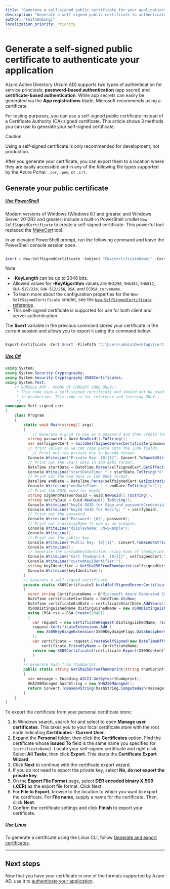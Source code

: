 ```yaml
---
title: "Generate a self-signed public certificate for your application"
description: "Generate a self-signed public certificate to authenticate your application."
author: "FaithOmbongi"
localization_priority: Priority
---
```


# Generate a self-signed public certificate to authenticate your application

Azure Active Directory (Azure AD) supports two types of authentication for service principals: **password-based authentication** (app secret) and **certificate-based authentication**. While app secrets can easily be generated via the **App registrations** blade, Microsoft recommends using a certificate.

For testing purposes, you can use a self-signed public certificate instead of a Certificate Authority (CA) signed certificate. This article shows 3 methods you can use to generate your self-signed certificate.

> [!CAUTION]
> Using a self-signed certificate is only recommended for development, not production.

After you generate your certificate, you can export them to a location where they are easily accessible and in any of the following file types supported by the Azure Portal: `.cer`, `.pem`, or `.crt`.

## Generate your public certificate

##### [Use PowerShell](#tab/powershell)

Modern versions of Windows (Windows 8.1 and greater, and Windows Server 2012R2 and greater) include a built-in PowerShell cmdlet `New-SelfSignedCertificate` to create a self-signed certificate. This powerful tool replaced the [MakeCert](https://docs.microsoft.com/windows/win32/seccrypto/makecert) tool.

In an elevated PowerShell prompt, run the following command and leave the PowerShell console session open.

```powershell

$cert = New-SelfSignedCertificate -Subject "CN={certificateName}" -CertStoreLocation "Cert:\CurrentUser\My" -KeyExportPolicy Exportable -KeySpec Signature -KeyLength 2048 -KeyAlgorithm RSA -HashAlgorithm SHA256

```

> [!NOTE]
> + **-KeyLength** can be up to 2048 bits.
> + Allowed values for **-KeyAlgorithm** values are `SHA256`, `SHA384`, `SHA512`, `SHA-512/224`, `SHA-512/256`, `RSA`, and `ECDSA_curvename`.
> + To learn more about the configuration properties for the `New-SelfSignedCertificate` cmdlet, see the [`New-SelfSignedCertificate` reference](/powershell/module/pki/new-selfsignedcertificate?view=windowsserver2019-ps).
> + This self-signed certificate is supported for use for both client and server authentication.


The **$cert** variable in the previous command stores your certificate in the current session and allows you to export it using the command below.

```powershell

Export-Certificate -Cert $cert -FilePath "C:\Users\admin\Desktop\{certificateName}.cer"   ## Specify a different location; replace {certificateName}

```

##### [Use C#](#tab/csharp)

```csharp
using System;
using System.Security.Cryptography;
using System.Security.Cryptography.X509Certificates;
using System.Text;
    /* CONSOLE APP - PROOF OF CONCEPT CODE ONLY!!
     * This code uses a self-signed certificate and should not be used 
     * in production. This code is for reference and learning ONLY.
     */
namespace Self_signed_cert
{
    class Program
    {
        static void Main(string[] args)
        {
            // Generate a guid to use as a password and then create the cert.
          string password = Guid.NewGuid().ToString();
          var selfsignedCert = buildSelfSignedServerCertificate(password);
          // Print values so we can copy paste into the JSON fields.
            // Print out the private key in base64 format.
          Console.WriteLine("Private Key: {0}{1}", Convert.ToBase64String(selfsignedCert.Export(X509ContentType.Pfx, password)), Environment.NewLine);
          // Print out the start date in ISO 8601 format.
          DateTime startDate = DateTime.Parse(selfsignedCert.GetEffectiveDateString()).ToUniversalTime();
          Console.WriteLine("startDateTime: " + startDate.ToString("o"));
          // Print out the end date in ISO 8601 format.
          DateTime endDate = DateTime.Parse(selfsignedCert.GetExpirationDateString()).ToUniversalTime();
          Console.WriteLine("endDateTime: " + endDate.ToString("o"));
          // Print the GUID used for keyId
          string signAndPasswordGuid = Guid.NewGuid().ToString();
          string verifyGuid = Guid.NewGuid().ToString();
          Console.WriteLine("keyId GUID for Sign and passwordCredentials: " + signAndPasswordGuid);
          Console.WriteLine("keyId GUID for Verify: " + verifyGuid);
          // Print out the password.
          Console.WriteLine("Password: {0}", password);
          // Print out a displayName to use as an example.
          Console.WriteLine("displayName: CN=Example");
          Console.WriteLine();
          // Print out the public key.
          Console.WriteLine("Public Key: {0}{1}", Convert.ToBase64String(selfsignedCert.Export(X509ContentType.Cert)), Environment.NewLine);
          Console.WriteLine();
          // Generate the customKeyIdentifier using hash of thumbprint.
          Console.WriteLine("Cert thumbprint: {0}{1}", selfsignedCert.Thumbprint, Environment.NewLine);
          Console.WriteLine("customKeyIdentifier:");
          string keyIdentifier = GetSha256FromThumbprint(selfsignedCert.Thumbprint);
          Console.WriteLine(keyIdentifier);
        }
        // Generate a self-signed certificate.
        private static X509Certificate2 buildSelfSignedServerCertificate(string password)
        {
          const string CertificateName = @"Microsoft Azure Federated SSO Certificate TEST";
          DateTime certificateStartDate = DateTime.UtcNow;
          DateTime certificateEndDate = certificateStartDate.AddYears(2).ToUniversalTime();
          X500DistinguishedName distinguishedName = new X500DistinguishedName($"CN={CertificateName}");
          using (RSA rsa = RSA.Create(2048))
          {
            var request = new CertificateRequest(distinguishedName, rsa, HashAlgorithmName.SHA256, RSASignaturePadding.Pkcs1);
            request.CertificateExtensions.Add (
              new X509KeyUsageExtension(X509KeyUsageFlags.DataEncipherment | X509KeyUsageFlags.KeyEncipherment | X509KeyUsageFlags.DigitalSignature, false)
            );
            var certificate = request.CreateSelfSigned(new DateTimeOffset(certificateStartDate), new DateTimeOffset(certificateEndDate));
                certificate.FriendlyName = CertificateName;
            return new X509Certificate2(certificate.Export(X509ContentType.Pfx, password), password, X509KeyStorageFlags.Exportable);
            }
        }
        // Generate hash from thumbprint.
        public static string GetSha256FromThumbprint(string thumbprint)
        {
          var message = Encoding.ASCII.GetBytes(thumbprint);
          SHA256Managed hashString = new SHA256Managed();
          return Convert.ToBase64String(hashString.ComputeHash(message));
        }
    }
}
```

To export the certificate from your personal certificate store:
1. In Windows search, search for and select to open **Manage user certificates**. This takes you to your local certificate store with the root node indicating **Certificates - Current User**. 
2. Expand the **Personal** folder, then click the **Certificates** option. Find the certificate whose **Issued To** field is the same name you specified for `{certificateName}`. Locate your self-signed certificate and right click. Select **All Tasks**, then click **Export**. This starts the **Certificate Export Wizard**.
4. Click **Next** to continue with the certificate export wizard.
5. If you do not need to export the private key, select **No, do not export the private key**.
6. On the **Export File Format** page, select **DER encoded binary X.509 (.CER)** as the export file format. Click Next.
7. For **File to Export**, browse to the location to which you want to export the certificate. For **File name**, supply a name for the certificate. Then, click **Next**.
8. Confirm the certificate settings and click **Finish** to export your certificate.


##### [Use Linux](#tab/linux)

To generate a certificate using the Linux CLI, follow [Generate and export certificates](https://docs.microsoft.com/azure/vpn-gateway/vpn-gateway-certificates-point-to-site-linux).


---


## Next steps

Now that you have your certificate in one of the formats supported by Azure AD, use it to [authenticate your application]().
